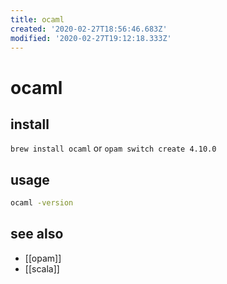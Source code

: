 ```yaml
---
title: ocaml
created: '2020-02-27T18:56:46.683Z'
modified: '2020-02-27T19:12:18.333Z'
---
```


# ocaml

## install
`brew install ocaml` or `opam switch create 4.10.0`
## usage
```sh
ocaml -version
```

## see also
- [[opam]]
- [[scala]]
